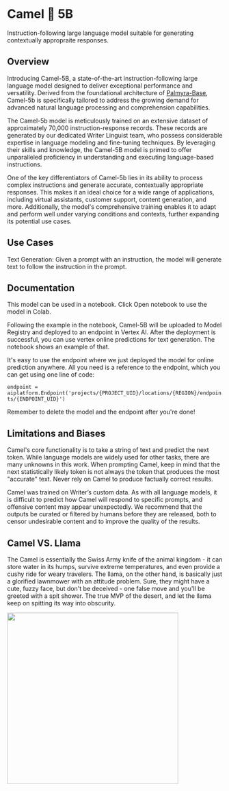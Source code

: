 # Camel 🐪 5B

Instruction-following large language model suitable for generating contextually appropraite responses.

<style>
img {
 display: inline;
}
</style>


## Overview

Introducing Camel-5B, a state-of-the-art instruction-following large language model designed to deliver exceptional performance and versatility. Derived from the foundational architecture of [Palmyra-Base](https://huggingface.co/Writer/palmyra-base), Camel-5b is specifically tailored to address the growing demand for advanced natural language processing and comprehension capabilities.

The Camel-5b model is meticulously trained on an extensive dataset of approximately 70,000 instruction-response records. These records are generated by our dedicated Writer Linguist team, who possess considerable expertise in language modeling and fine-tuning techniques. By leveraging their skills and knowledge, the Camel-5B model is primed to offer unparalleled proficiency in understanding and executing language-based instructions.

One of the key differentiators of Camel-5b lies in its ability to process complex instructions and generate accurate, contextually appropriate responses. This makes it an ideal choice for a wide range of applications, including virtual assistants, customer support, content generation, and more. Additionally, the model's comprehensive training enables it to adapt and perform well under varying conditions and contexts, further expanding its potential use cases.


## Use Cases

Text Generation: Given a prompt with an instruction, the model will generate text to follow the instruction in the prompt.


## Documentation

This model can be used in a notebook. Click Open notebook to use the model in Colab.

Following the example in the notebook, Camel-5B will be uploaded to Model Registry and deployed to an endpoint in Vertex AI. After the deployment is successful, you can use vertex online predictions for text generation. The notebook shows an example of that.

It's easy to use the endpoint where we just deployed the model for online prediction anywhere. All you need is a reference to the endpoint, which you can get using one line of code:

```endpoint = aiplatform.Endpoint('projects/{PROJECT_UID}/locations/{REGION}/endpoints/{ENDPOINT_UID}')```

Remember to delete the model and the endpoint after you're done!


## Limitations and Biases

Camel's core functionality is to take a string of text and predict the next token. While language models are widely used for other tasks, there are many unknowns in this work. When prompting Camel, keep in mind that the next statistically likely token is not always the token that produces the most "accurate" text. Never rely on Camel to produce factually correct results.

Camel was trained on Writer’s custom data. As with all language models, it is difficult to predict how Camel will respond to specific prompts, and offensive content may appear unexpectedly. We recommend that the outputs be curated or filtered by humans before they are released, both to censor undesirable content and to improve the quality of the results.


## Camel VS. Llama

The Camel is essentially the Swiss Army knife of the animal kingdom - it can store water in its humps, survive extreme temperatures, and even provide a cushy ride for weary travelers. The llama, on the other hand, is basically just a glorified lawnmower with an attitude problem. Sure, they might have a cute, fuzzy face, but don't be deceived - one false move and you'll be greeted with a spit shower. The true MVP of the desert, and let the llama keep on spitting its way into obscurity.

<img src="https://i.postimg.cc/wjXZLQbB/Camel-Llama.png" width="400px" />
